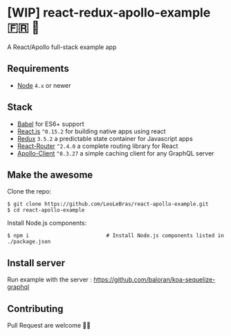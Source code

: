 # [WIP] react-redux-apollo-example 🇫🇷 🍷
A React/Apollo full-stack example app

## Requirements
- [Node](https://nodejs.org) `4.x` or newer

## Stack
- [Babel](http://babeljs.io/) for ES6+ support
- [React.js](https://facebook.github.io/react/) `^0.15.2` for building native apps using react
- [Redux](http://rackt.github.io/redux/index.html) `3.5.2` a predictable state container for Javascript apps
- [React-Router](https://github.com/reactjs/react-router) `^2.4.0` a complete routing library for React
- [Apollo-Client](https://github.com/reactjs/react-router) `^0.3.27` a simple caching client for any GraphQL server

## Make the awesome
Clone the repo:
```shell
$ git clone https://github.com/LeoLeBras/react-apollo-example.git
$ cd react-apollo-example
```

Install Node.js components:
```shell
$ npm i                         # Install Node.js components listed in ./package.json
```

## Install server
Run example with the server : https://github.com/baloran/koa-sequelize-graphql

## Contributing
Pull Request are welcome 🍷👄
